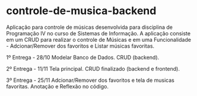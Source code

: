 # controle-de-musica-backend

Aplicação para controle de músicas desenvolvida para disciplina de Programação IV no curso de Sistemas de Informação.
A aplicação consiste em um CRUD para realizar o controle de Músicas e em uma Funcionalidade - Adcionar/Remover dos favoritos e Listar músicas favoritas.

1º Entrega - 28/10
Modelar Banco de Dados.
CRUD (backend).

2º Entrega - 11/11
Tela principal.
CRUD finalizado (backend e frontend).

3º Entrega - 25/11
Adcionar/Remover dos favoritos e tela de musicas favoritas.
Anotação e Reflexão no código.
